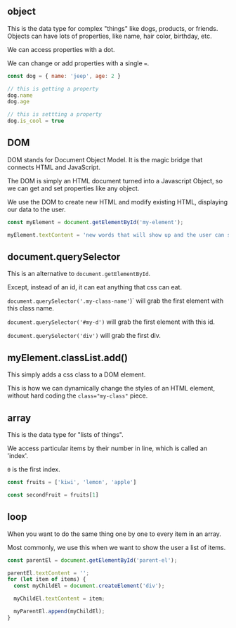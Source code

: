 ## object

This is the data type for complex "things" like dogs, products, or friends. Objects can have lots of properties, like name, hair color, birthday, etc.

We can access properties with a dot.

We can change or add properties with a single `=`.

```js
const dog = { name: 'jeep', age: 2 }

// this is getting a property
dog.name
dog.age

// this is settting a property
dog.is_cool = true
```

## DOM

DOM stands for Document Object Model. It is the magic bridge that connects HTML and JavaScript.

The DOM is simply an HTML document turned into a Javascript Object, so we can get and set properties like any object.

We use the DOM to create new HTML and modify existing HTML, displaying our data to the user.

```js
const myElement = document.getElementById('my-element');

myElement.textContent = 'new words that will show up and the user can see it';
```

## document.querySelector

This is an alternative to `document.getElementById`.

Except, instead of an id, it can eat anything that css can eat.

`document.querySelector('.my-class-name'`)` will grab the first element with this class name.

`document.querySelector('#my-d')` will grab the first element with this id.

`document.querySelector('div')` will grab the first div.

## myElement.classList.add()

This simply adds a css class to a DOM element. 

This is how we can dynamically change the styles of an HTML element, without hard coding the `class="my-class"` piece.

## array

This is the data type for "lists of things". 

We access particular items by their number in line, which is called an 'index'. 

`0` is the first index.

```js
const fruits = ['kiwi', 'lemon', 'apple']

const secondFruit = fruits[1]
```

## loop

When you want to do the same thing one by one to every item in an array.

Most commonly, we use this when we want to show the user a list of items.

```js
const parentEl = document.getElementById('parent-el');

parentEl.textContent = '';
for (let item of items) {
  const myChildEl = document.createElement('div');

  myChildEl.textContent = item;

  myParentEl.append(myChildEl);
}
```


